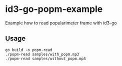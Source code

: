 # id3-go-popm-example
Example how to read popularimeter frame with id3-go

## Usage

```
go build -o popm-read
./popm-read samples/with_popm.mp3
./popm-read samples/without_popm.mp3
```